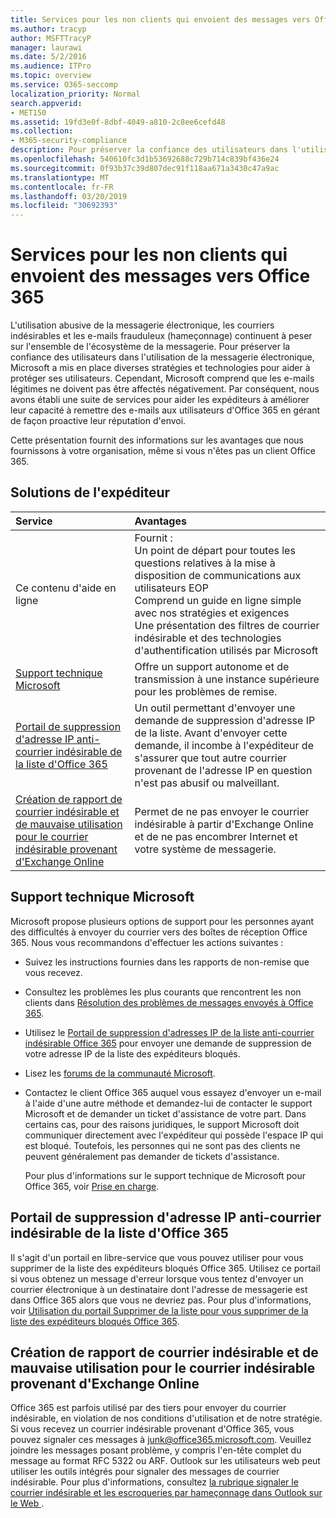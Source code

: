 ```yaml
---
title: Services pour les non clients qui envoient des messages vers Office 365
ms.author: tracyp
author: MSFTTracyP
manager: laurawi
ms.date: 5/2/2016
ms.audience: ITPro
ms.topic: overview
ms.service: O365-seccomp
localization_priority: Normal
search.appverid:
- MET150
ms.assetid: 19fd3e0f-8dbf-4049-a810-2c8ee6cefd48
ms.collection:
- M365-security-compliance
description: Pour préserver la confiance des utilisateurs dans l'utilisation de la messagerie électronique, Microsoft a mis en place diverses stratégies et technologies pour aider à protéger ses utilisateurs.
ms.openlocfilehash: 540610fc3d1b53692688c729b714c839bf436e24
ms.sourcegitcommit: 0f93b37c39d807dec91f118aa671a3430c47a9ac
ms.translationtype: MT
ms.contentlocale: fr-FR
ms.lasthandoff: 03/20/2019
ms.locfileid: "30692393"
---
```

# <a name="services-for-non-customers-sending-mail-to-office-365"></a>Services pour les non clients qui envoient des messages vers Office 365
  
L'utilisation abusive de la messagerie électronique, les courriers indésirables et les e-mails frauduleux (hameçonnage) continuent à peser sur l'ensemble de l'écosystème de la messagerie. Pour préserver la confiance des utilisateurs dans l'utilisation de la messagerie électronique, Microsoft a mis en place diverses stratégies et technologies pour aider à protéger ses utilisateurs. Cependant, Microsoft comprend que les e-mails légitimes ne doivent pas être affectés négativement. Par conséquent, nous avons établi une suite de services pour aider les expéditeurs à améliorer leur capacité à remettre des e-mails aux utilisateurs d'Office 365 en gérant de façon proactive leur réputation d'envoi.
  
Cette présentation fournit des informations sur les avantages que nous fournissons à votre organisation, même si vous n'êtes pas un client Office 365.
  
## <a name="sender-solutions"></a>Solutions de l'expéditeur
<a name="sectionSection0"> </a>

|**Service**|**Avantages**|
|:-----|:-----|
|Ce contenu d'aide en ligne  <br/> | Fournit :  <br/>  Un point de départ pour toutes les questions relatives à la mise à disposition de communications aux utilisateurs EOP  <br/>  Comprend un guide en ligne simple avec nos stratégies et exigences  <br/>  Une présentation des filtres de courrier indésirable et des technologies d'authentification utilisés par Microsoft  <br/> |
|[Support technique Microsoft](services-for-non-customers.md#AboutSupport) <br/> |Offre un support autonome et de transmission à une instance supérieure pour les problèmes de remise.  <br/> |
|[Portail de suppression d'adresse IP anti-courrier indésirable de la liste d'Office 365](services-for-non-customers.md#DelistPortal) <br/> |Un outil permettant d'envoyer une demande de suppression d'adresse IP de la liste. Avant d'envoyer cette demande, il incombe à l'expéditeur de s'assurer que tout autre courrier provenant de l'adresse IP en question n'est pas abusif ou malveillant.  <br/> |
|[Création de rapport de courrier indésirable et de mauvaise utilisation pour le courrier indésirable provenant d'Exchange Online](services-for-non-customers.md#ReportOurJunk) <br/> |Permet de ne pas envoyer le courrier indésirable à partir d'Exchange Online et de ne pas encombrer Internet et votre système de messagerie.  <br/> |
   
## <a name="microsoft-support"></a>Support technique Microsoft
<a name="AboutSupport"> </a>

Microsoft propose plusieurs options de support pour les personnes ayant des difficultés à envoyer du courrier vers des boîtes de réception Office 365. Nous vous recommandons d'effectuer les actions suivantes :
  
- Suivez les instructions fournies dans les rapports de non-remise que vous recevez.
    
- Consultez les problèmes les plus courants que rencontrent les non clients dans [Résolution des problèmes de messages envoyés à Office 365](troubleshooting-mail-sent-to-office-365.md).
    
- Utilisez le [Portail de suppression d'adresses IP de la liste anti-courrier indésirable Office 365](https://sender.office.com) pour envoyer une demande de suppression de votre adresse IP de la liste des expéditeurs bloqués. 
    
- Lisez les [forums de la communauté Microsoft](https://community.office365.com/en-us/f/).
    
- Contactez le client Office 365 auquel vous essayez d'envoyer un e-mail à l'aide d'une autre méthode et demandez-lui de contacter le support Microsoft et de demander un ticket d'assistance de votre part. Dans certains cas, pour des raisons juridiques, le support Microsoft doit communiquer directement avec l'expéditeur qui possède l'espace IP qui est bloqué. Toutefois, les personnes qui ne sont pas des clients ne peuvent généralement pas demander de tickets d'assistance.
    
     Pour plus d'informations sur le support technique de Microsoft pour Office 365, voir [Prise en charge](https://technet.microsoft.com/library/office-365-support.aspx).
    
## <a name="office-365-anti-spam-ip-delist-portal"></a>Portail de suppression d'adresse IP anti-courrier indésirable de la liste d'Office 365
<a name="DelistPortal"> </a>

Il s'agit d'un portail en libre-service que vous pouvez utiliser pour vous supprimer de la liste des expéditeurs bloqués Office 365. Utilisez ce portail si vous obtenez un message d'erreur lorsque vous tentez d'envoyer un courrier électronique à un destinataire dont l'adresse de messagerie est dans Office 365 alors que vous ne devriez pas. Pour plus d'informations, voir [Utilisation du portail Supprimer de la liste pour vous supprimer de la liste des expéditeurs bloqués Office 365](use-the-delist-portal-to-remove-yourself-from-the-office-365-blocked-senders-lis.md).
  
## <a name="abuse-and-spam-reporting-for-junk-email-originating-from-exchange-online"></a>Création de rapport de courrier indésirable et de mauvaise utilisation pour le courrier indésirable provenant d'Exchange Online
<a name="ReportOurJunk"> </a>

Office 365 est parfois utilisé par des tiers pour envoyer du courrier indésirable, en violation de nos conditions d'utilisation et de notre stratégie. Si vous recevez un courrier indésirable provenant d'Office 365, vous pouvez signaler ces messages à [junk@office365.microsoft.com](mailto:junk@office365.microsoft.com). Veuillez joindre les messages posant problème, y compris l'en-tête complet du message au format RFC 5322 ou ARF. Outlook sur les utilisateurs web peut utiliser les outils intégrés pour signaler des messages de courrier indésirable. Pour plus d'informations, consultez [la rubrique signaler le courrier indésirable et les escroqueries par hameçonnage dans Outlook sur le Web ](report-junk-email-and-phishing-scams-in-outlook-on-the-web-eop.md).
  

